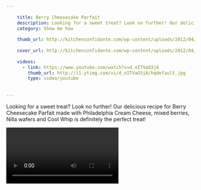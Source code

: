 ```yaml
---
    
    title: Berry Cheesecake Parfait
    description: Looking for a sweet treat? Look no further! Our delicious recipe for Berry Cheesecake Parfait made with Philadelphia Cream Cheese, mixed berries, Nilla wafers and Cool Whip is definitely the perfect treat! 
    category: Show me how
    
    thumb_url: http://kitchenconfidante.com/wp-content/uploads/2012/04/Lemon-Berry-Cheesecake-Parfait-Kitchen-Confidante-Parfait.jpg
    
    cover_url: http://kitchenconfidante.com/wp-content/uploads/2012/04/Lemon-Berry-Cheesecake-Parfait-Kitchen-Confidante-Parfait.jpg
    
    videos:
      - link: https://www.youtube.com/watch?v=d_eITVaO3jA
        thumb_url: http://i1.ytimg.com/vi/d_eITVaO3jA/hqdefault.jpg
        type: video/youtube
        
    
---
```


Looking for a sweet treat? Look no further! Our delicious recipe for Berry Cheesecake Parfait made with Philadelphia Cream Cheese, mixed berries, Nilla wafers and Cool Whip is definitely the perfect treat! 

<video data-media-id="videos:1">
